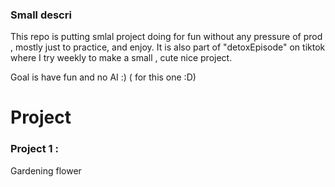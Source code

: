 ### Small descri
This repo is putting smlal project doing for fun without any pressure of prod , mostly just to practice, and enjoy. It is also part of "detoxEpisode" on tiktok where I try weekly to make a small , cute nice project.

Goal is have fun and no AI :) ( for this one :D)

# Project

### Project 1 : 
Gardening flower